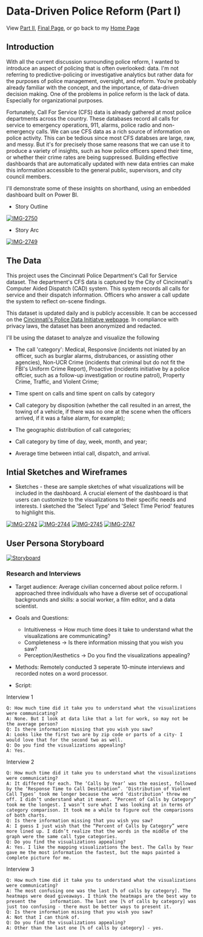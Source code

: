 # Data-Driven Police Reform (Part I)

View [Part II](final_project_2_RosanaGuernica.md), [Final Page](final_project_RosanaGuernica.md), or go back to my [Home Page](README.md)                                                                                                   

## Introduction 

With all the current discussion surrounding police reform, I wanted to introduce an aspect of policing that is often overlooked: data. I'm not referring to predictive-policing or investigative analytics but rather data for the purposes of police management, oversight, and reform. You're probably already familiar with the concept, and the importance, of data-driven decision making. One of the problems in police reform is the lack of data. Especially for organizational purposes. 

Fortunately, Call For Service (CFS) data is already gathered at most police departments across the country. These databases record all calls for service to emergency operatiors, 911, alarms, police radio and non-emergency calls. We can use CFS data as a rich source of information on police activity. This can be tedious since most CFS databses are large, raw, and messy. But it's for precisely those same reasons that we can use it to produce a variety of insights, such as how police officers spend their time, or whether their crime rates are being suppressed. Building effective dashboards that are automatically updated with new data entries can make this information accessible to the general public, supervisors, and city council members. 

I'll demonstrate some of these insights on shorthand, using an embedded dashboard built on Power BI.

- Story Outline

<a href="https://ibb.co/259vKf5"><img src="https://i.ibb.co/CWcb0TW/IMG-2750.jpg" alt="IMG-2750" border="0"></a>

- Story Arc

<a href="https://ibb.co/3CCQw6b"><img src="https://i.ibb.co/rwwNg8h/IMG-2749.jpg" alt="IMG-2749" border="0"></a>

## The Data 

This project uses the Cincinnati Police Department's Call for Service dataset. The department's CFS data is captured by the City of Cincinnati's Computer Aided Dispatch (CAD) system. This system records all calls for service and their dispatch information. Officers who answer a call update the system to reflect on-scene findings. 

This dataset is updated daily and is publicly accessible. It can be acccessed on the [Cincinnati's Police Data Initiatve webpage](https://data.cincinnati-oh.gov/Safety/PDI-Police-Data-Initiative-Police-Calls-for-Servic/gexm-h6bt). In compliance with privacy laws, the dataset has been anonymized and redacted. 


I'll be using the dataset to analyze and visualize the following 

- The call 'category': Medical, Responsive (incidents not iniated by an officer, such as burglar alarms, distrubances, or assisting other agencies), Non-UCR Crime (incidents that criminal but do not fit the FBI's Uniform Crime Report), Proactive (incidents initiative by a police offcier, such as a follow-up investigation or routine patrol), Property Crime, Traffic, and Violent Crime;

- Time spent on calls and time spent on calls by category 

- Call category by disposition (whether the call resulted in an arrest, the towing of a vehicle, if there was no one at the scene when the officers arrived, if it was a false alarm, for example);

- The geographic distribution of call categories; 

- Call category by time of day, week, month, and year;

- Average time between intial call, dispatch, and arrival.

## Intial Sketches and Wireframes


- Sketches - these are sample sketches of what visualizations will be included in the dashboard. A crucial element of the dashboard is that users can customize to the visualizations to their specific needs and interests. I sketched the 'Select Type' and 'Select Time Period' features to highlight this. 

<a href="https://ibb.co/DPFQ6xB"><img src="https://i.ibb.co/WNXfdbr/IMG-2742.jpg" alt="IMG-2742" border="0"></a>
<a href="https://ibb.co/MZ5BjZM"><img src="https://i.ibb.co/VJpwhJ2/IMG-2744.jpg" alt="IMG-2744" border="0"></a>
<a href="https://ibb.co/0J0WY2c"><img src="https://i.ibb.co/yszMgPX/IMG-2745.jpg" alt="IMG-2745" border="0"></a>
<a href="https://ibb.co/SQLNpLg"><img src="https://i.ibb.co/1sSZxSN/IMG-2747.jpg" alt="IMG-2747" border="0"></a>

## User Persona Storyboard

<a href="https://ibb.co/5sP5qYb"><img src="https://i.ibb.co/h2SKpX3/Storyboard.jpg" alt="Storyboard" border="0"></a>

### Research and Interviews
- Target audience: Average civilian concerned about police reform. I approached three individuals who have a diverse set of occupational backgrounds and skills: a social worker, a film editor, and a data scientist. 

- Goals and Questions: 
    - Intuitiveness -> How much time does it take to understand what the visualizations are communicating?
    - Completeness -> Is there information missing that you wish you saw?
    - Perception/Aesthetics -> Do you find the visualizations appealing?
    
- Methods: Remotely conducted 3 seperate 10-minute interviews and recorded notes on a word processor. 
- Script:

Interview 1 
  
  	Q: How much time did it take you to understand what the visualizations were communicating?
	A: None. But I look at data like that a lot for work, so may not be the average person?
	Q: Is there information missing that you wish you saw?
	A: Looks like the first two are by zip code or parts of a city- I would love that for the second two as well.
	Q: Do you find the visualizations appealing?
  	A: Yes. 
  
Interview 2 

	Q: How much time did it take you to understand what the visualizations were communicating?
	A: It differed for each. The ‘Calls by Year’ was the easiest, followed by the ‘Response Time to Call Destination”. ‘Distribution of Violent Call Types’ took me longer because the word ‘distribution’ threw me off. I didn’t understand what it meant. “Percent of Calls by Category” took me the longest. I wasn’t sure what I was looking at in terms of category comparison. It took me a while to figure out the comparisons of both charts. 
	Q: Is there information missing that you wish you saw?
	A: I guess I just wish that the “Percent of Calls by Category” were more lined up. I didn’t realize that the words in the middle of the graph were the same call type categories. 
	Q: Do you find the visualizations appealing?
	A: Yes. I like the mapping visualizations the best. The Calls by Year gave me the most information the fastest, but the maps painted a complete picture for me. 

Interview 3

	Q: How much time did it take you to understand what the visualizations were communicating?
	A: The most confusing one was the last [% of calls by category]. The heatmaps were dead giveaways. I think the heatmaps are the best way to present the 	information. The last one [% of calls by category] was just too confusing - there must be better ways to present it. 
	Q: Is there information missing that you wish you saw?
	A: Not that I can think of. 
	Q: Do you find the visualizations appealing?
	A: Other than the last one [% of calls by category] - yes. 

